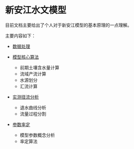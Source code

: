 # 新安江水文模型

目前文档主要给出了个人对于新安江模型的基本原理的一点理解。

主要内容如下：

- [数据处理](数据处理.md)

- [模型核心算法](模型核心算法.md)
  - 前期土壤含水量计算
  - 流域产流计算
  - 水源划分
  - 汇流计算

- [实测径流分析](实测径流分析.md)
  - 退水曲线分析
  - 流量过程分割

- [参数率定](模型参数率定.md)
  - 模型参数概念分析
  - 率定算法
